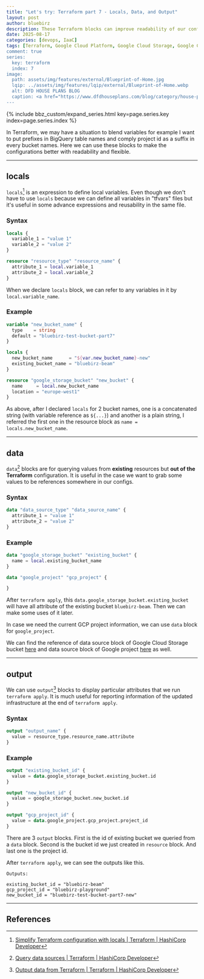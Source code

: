 ```yaml
---
title: "Let's try: Terraform part 7 - Locals, Data, and Output"
layout: post
author: bluebirz
description: These Terraform blocks can improve readability of our configurations.
date: 2025-08-17
categories: [devops, IaaC]
tags: [Terraform, Google Cloud Platform, Google Cloud Storage, Google Cloud Project, let's try]
comment: true
series:
  key: terraform
  index: 7
image:
  path: assets/img/features/external/Blueprint-of-Home.jpg
  lqip: ../assets/img/features/lqip/external/Blueprint-of-Home.webp
  alt: DFD HOUSE PLANS BLOG
  caption: <a href="https://www.dfdhouseplans.com/blog/category/house-plans/">DFD HOUSE PLANS BLOG</a>
---
```


{% include bbz_custom/expand_series.html key=page.series.key index=page.series.index %}

In Terraform, we may have a situation to blend variables for example I want to put prefixes in BigQuery table names and comply project id as a suffix in every bucket names. Here we can use these blocks to make the configurations better with readability and flexible.

---

## locals

`locals`[^locals] is an expression to define local variables. Even though we don't have to use `locals` because we can define all variables in "tfvars" files but it's useful in some advance expressions and reusability in the same file.

### Syntax

```terraform
locals {
  variable_1 = "value 1"
  variable_2 = "value 2"
}

resource "resource_type" "resource_name" {
  attribute_1 = local.variable_1
  attribute_2 = local.variable_2
}
```

When we declare `locals` block, we can refer to any variables in it by `local.variable_name`.

### Example

```terraform
variable "new_bucket_name" {
  type    = string
  default = "bluebirz-test-bucket-part7"
}

locals {
  new_bucket_name      = "${var.new_bucket_name}-new"
  existing_bucket_name = "bluebirz-beam"
}

resource "google_storage_bucket" "new_bucket" {
  name     = local.new_bucket_name
  location = "europe-west1"
}
```

As above, after I declared `locals` for 2 bucket names, one is a concatenated string (with variable reference as `${...}`) and another is a plain string, I referred the first one in the resource block as `name = locals.new_bucket_name`.

---

## data

`data`[^data] blocks are for querying values from **existing** resources but **out of the Terraform** configuration. It is useful in the case we want to grab some values to be references somewhere in our configs.

### Syntax

```terraform
data "data_source_type" "data_source_name" {
  attribute_1 = "value 1"
  attribute_2 = "value 2"
}
```

### Example

```terraform
data "google_storage_bucket" "existing_bucket" {
  name = local.existing_bucket_name
}

data "google_project" "gcp_project" {

}
```

After `terraform apply`, this `data.google_storage_bucket.existing_bucket` will have all attribute of the existing bucket `bluebirz-beam`. Then we can make some uses of it later.

In case we need the current GCP project information, we can use `data` block for `google_project`.

We can find the reference of data source block of Google Cloud Storage bucket [here](https://registry.terraform.io/providers/hashicorp/google/latest/docs/data-sources/storage_bucket) and data source block of Google project [here](https://registry.terraform.io/providers/hashicorp/google/latest/docs/data-sources/project) as well.

---

## output

We can use `output`[^output] blocks to display particular attributes that we run `terraform apply`. It is much useful for reporting information of the updated infrastructure at the end of `terraform apply`.

### Syntax

```terraform
output "output_name" {
  value = resource_type.resource_name.attribute
}
```

### Example

```terraform
output "existing_bucket_id" {
  value = data.google_storage_bucket.existing_bucket.id
}

output "new_bucket_id" {
  value = google_storage_bucket.new_bucket.id
}

output "gcp_project_id" {
  value = data.google_project.gcp_project.project_id
}
```

There are 3 `output` blocks. First is the id of existing bucket we queried from a `data` block. Second is the bucket id we just created in `resource` block. And last one is the project id.

After `terraform apply`, we can see the outputs like this.

```text
Outputs:

existing_bucket_id = "bluebirz-beam"
gcp_project_id = "bluebirz-playground"
new_bucket_id = "bluebirz-test-bucket-part7-new"
```

---

## References

[^data]: [Query data sources \| Terraform \| HashiCorp Developer](https://developer.hashicorp.com/terraform/tutorials/configuration-language/data-sources)
[^output]: [Output data from Terraform \| Terraform \| HashiCorp Developer](https://developer.hashicorp.com/terraform/tutorials/configuration-language/outputs)
[^locals]: [Simplify Terraform configuration with locals \| Terraform \| HashiCorp Developer](https://developer.hashicorp.com/terraform/tutorials/configuration-language/locals)
